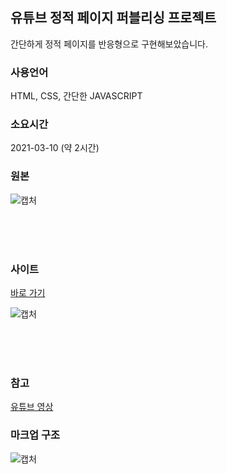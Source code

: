 ## 유튜브 정적 페이지 퍼블리싱 프로젝트
간단하게 정적 페이지를 반응형으로 구현해보았습니다.

### 사용언어
HTML, CSS, 간단한 JAVASCRIPT

### 소요시간
2021-03-10 (약 2시간)

### 원본

![캡처](https://user-images.githubusercontent.com/55525868/110643342-594c2600-81f7-11eb-8c86-5203efdb32a6.PNG)

<br/>
<br/>
<br/>

### 사이트
[바로 가기](https://azurealstn.github.io/youtube-publishing/)

![캡처](https://user-images.githubusercontent.com/55525868/110644158-2b1b1600-81f8-11eb-8624-1c2fe1e4b694.PNG)

<br/>
<br/>
<br/>

### 참고

[유튜브 영상](https://www.youtube.com/watch?v=67stn7Pu7s4&list=PLv2d7VI9OotQ1F92Jp9Ce7ovHEsuRQB3Y&index=16)

### 마크업 구조

![캡처](https://user-images.githubusercontent.com/55525868/110643661-adefa100-81f7-11eb-9dd6-367010af21fa.PNG)
